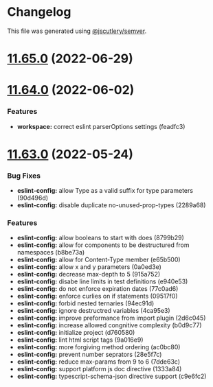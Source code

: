 # Changelog

This file was generated using [@jscutlery/semver](https://github.com/jscutlery/semver).

# [11.65.0](https://github.com/brandingbrand/flagship/compare/v11.64.0...v11.65.0) (2022-06-29)



# [11.64.0](https://github.com/brandingbrand/flagship/compare/v11.63.0...v11.64.0) (2022-06-02)


### Features

* **workspace:** correct eslint parserOptions settings (feadfc3)



# [11.63.0](https://github.com/brandingbrand/flagship/compare/v11.62.0...v11.63.0) (2022-05-24)


### Bug Fixes

* **eslint-config:** allow Type as a valid suffix for type parameters (90d496d)
* **eslint-config:** disable duplicate no-unused-prop-types (2289a68)


### Features

* **eslint-config:** allow booleans to start with does (8799b29)
* **eslint-config:** allow for components to be destructured from namespaces (b8be73a)
* **eslint-config:** allow for Content-Type member (e65b500)
* **eslint-config:** allow x and y parameters (0a0ed3e)
* **eslint-config:** decrease max-depth to 5 (915a752)
* **eslint-config:** disabe line limits in test definitions (e940e53)
* **eslint-config:** do not enforce expiration dates (77c0ad6)
* **eslint-config:** enforce curlies on if statements (09517f0)
* **eslint-config:** forbid nested ternaries (94ec91d)
* **eslint-config:** ignore destructred variables (4ca95e3)
* **eslint-config:** improve preformance from import plugin (2d6c045)
* **eslint-config:** increase allowed congnitive complexity (b0d9c77)
* **eslint-config:** initialize project (d760580)
* **eslint-config:** lint html script tags (9a016e9)
* **eslint-config:** more forgiving method ordering (ac0bc80)
* **eslint-config:** prevent number seprators (28e5f7c)
* **eslint-config:** reduce max-params from 9 to 6 (7dde63c)
* **eslint-config:** support platform js doc directive (1333a84)
* **eslint-config:** typescript-schema-json directive support (c9e6fc2)

